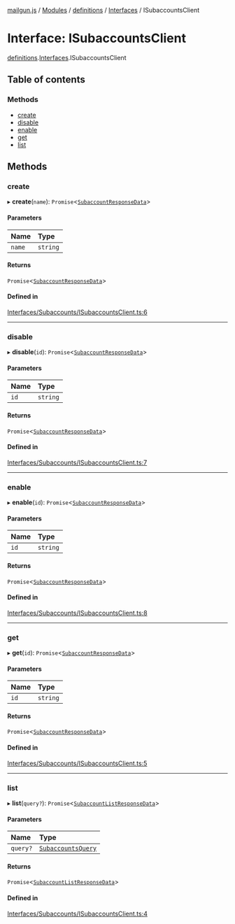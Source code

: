 [mailgun.js](../README.md) / [Modules](../modules.md) / [definitions](../modules/definitions.md) / [Interfaces](../modules/definitions.Interfaces.md) / ISubaccountsClient

# Interface: ISubaccountsClient

[definitions](../modules/definitions.md).[Interfaces](../modules/definitions.Interfaces.md).ISubaccountsClient

## Table of contents

### Methods

- [create](definitions.Interfaces.ISubaccountsClient.md#create)
- [disable](definitions.Interfaces.ISubaccountsClient.md#disable)
- [enable](definitions.Interfaces.ISubaccountsClient.md#enable)
- [get](definitions.Interfaces.ISubaccountsClient.md#get)
- [list](definitions.Interfaces.ISubaccountsClient.md#list)

## Methods

### create

▸ **create**(`name`): `Promise`\<[`SubaccountResponseData`](../modules/definitions.md#subaccountresponsedata)\>

#### Parameters

| Name | Type |
| :------ | :------ |
| `name` | `string` |

#### Returns

`Promise`\<[`SubaccountResponseData`](../modules/definitions.md#subaccountresponsedata)\>

#### Defined in

[Interfaces/Subaccounts/ISubaccountsClient.ts:6](https://github.com/mailgun/mailgun.js/blob/460665c/lib/Interfaces/Subaccounts/ISubaccountsClient.ts#L6)

___

### disable

▸ **disable**(`id`): `Promise`\<[`SubaccountResponseData`](../modules/definitions.md#subaccountresponsedata)\>

#### Parameters

| Name | Type |
| :------ | :------ |
| `id` | `string` |

#### Returns

`Promise`\<[`SubaccountResponseData`](../modules/definitions.md#subaccountresponsedata)\>

#### Defined in

[Interfaces/Subaccounts/ISubaccountsClient.ts:7](https://github.com/mailgun/mailgun.js/blob/460665c/lib/Interfaces/Subaccounts/ISubaccountsClient.ts#L7)

___

### enable

▸ **enable**(`id`): `Promise`\<[`SubaccountResponseData`](../modules/definitions.md#subaccountresponsedata)\>

#### Parameters

| Name | Type |
| :------ | :------ |
| `id` | `string` |

#### Returns

`Promise`\<[`SubaccountResponseData`](../modules/definitions.md#subaccountresponsedata)\>

#### Defined in

[Interfaces/Subaccounts/ISubaccountsClient.ts:8](https://github.com/mailgun/mailgun.js/blob/460665c/lib/Interfaces/Subaccounts/ISubaccountsClient.ts#L8)

___

### get

▸ **get**(`id`): `Promise`\<[`SubaccountResponseData`](../modules/definitions.md#subaccountresponsedata)\>

#### Parameters

| Name | Type |
| :------ | :------ |
| `id` | `string` |

#### Returns

`Promise`\<[`SubaccountResponseData`](../modules/definitions.md#subaccountresponsedata)\>

#### Defined in

[Interfaces/Subaccounts/ISubaccountsClient.ts:5](https://github.com/mailgun/mailgun.js/blob/460665c/lib/Interfaces/Subaccounts/ISubaccountsClient.ts#L5)

___

### list

▸ **list**(`query?`): `Promise`\<[`SubaccountListResponseData`](../modules/definitions.md#subaccountlistresponsedata)\>

#### Parameters

| Name | Type |
| :------ | :------ |
| `query?` | [`SubaccountsQuery`](../modules/definitions.md#subaccountsquery) |

#### Returns

`Promise`\<[`SubaccountListResponseData`](../modules/definitions.md#subaccountlistresponsedata)\>

#### Defined in

[Interfaces/Subaccounts/ISubaccountsClient.ts:4](https://github.com/mailgun/mailgun.js/blob/460665c/lib/Interfaces/Subaccounts/ISubaccountsClient.ts#L4)
